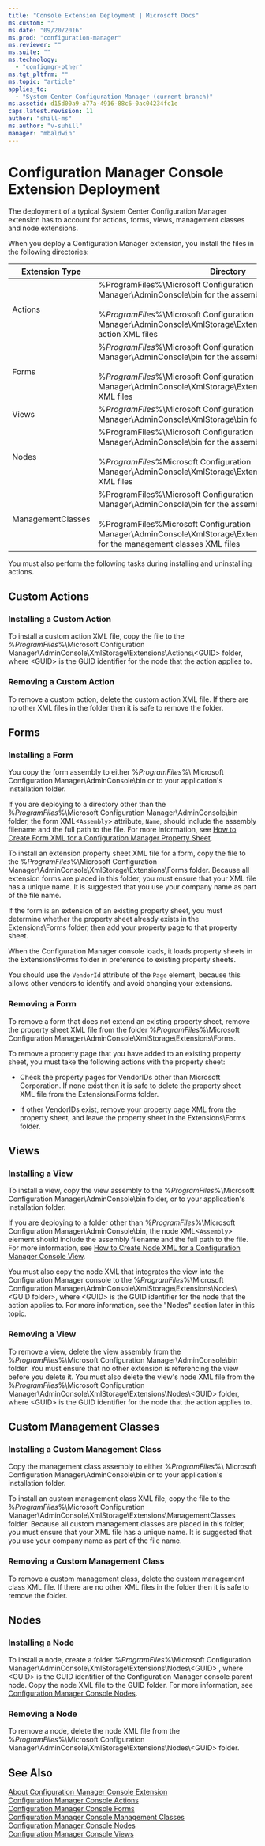 ```yaml
---
title: "Console Extension Deployment | Microsoft Docs"
ms.custom: ""
ms.date: "09/20/2016"
ms.prod: "configuration-manager"
ms.reviewer: ""
ms.suite: ""
ms.technology:
  - "configmgr-other"
ms.tgt_pltfrm: ""
ms.topic: "article"
applies_to:
  - "System Center Configuration Manager (current branch)"
ms.assetid: d15d00a9-a77a-4916-88c6-0ac04234fc1e
caps.latest.revision: 11
author: "shill-ms"
ms.author: "v-suhill"
manager: "mbaldwin"
---
```

# Configuration Manager Console Extension Deployment
The deployment of a typical System Center Configuration Manager extension has to account for actions, forms, views, management classes and node extensions.  

 When you deploy a Configuration Manager extension, you install the files in the following directories:  

|Extension Type|Directory|  
|--------------------|---------------|  
|Actions|%ProgramFiles%\Microsoft Configuration Manager\AdminConsole\bin for the assembly<br /><br /> %*ProgramFiles*%\Microsoft Configuration Manager\AdminConsole\XmlStorage\Extensions\Actions for the action XML files|  
|Forms|%*ProgramFiles*%\Microsoft Configuration Manager\AdminConsole\bin for the assembly<br /><br /> %*ProgramFiles*%\Microsoft Configuration Manager\AdminConsole\XmlStorage\Extensions\Forms for the form XML files|  
|Views|%*ProgramFiles*%\Microsoft Configuration Manager\AdminConsole\XmlStorage\bin for the assembly|  
|Nodes|%ProgramFiles%\Microsoft Configuration Manager\AdminConsole\bin for the assembly<br /><br /> %*ProgramFiles*%Microsoft Configuration Manager\AdminConsole\XmlStorage\Extensions\Nodes for the node XML files|  
|ManagementClasses|%ProgramFiles%\Microsoft Configuration Manager\AdminConsole\bin for the assembly<br /><br /> %ProgramFiles%Microsoft Configuration Manager\AdminConsole\XmlStorage\Extensions\ManagementClasses for the management classes XML files|  

 You must also perform the following tasks during installing and uninstalling actions.  

## Custom Actions  

### Installing a Custom Action  
 To install a custom action XML file, copy the file to the %*ProgramFiles*%\Microsoft Configuration Manager\AdminConsole\XmlStorage\Extensions\Actions\\<GUID\> folder, where \<GUID> is the GUID identifier for the node that the action applies to.  

### Removing a Custom Action  
 To remove a custom action, delete the custom action XML file. If there are no other XML files in the folder then it is safe to remove the folder.  

## Forms  

### Installing a Form  
 You copy the form assembly to either %*ProgramFiles*%\ Microsoft Configuration Manager\AdminConsole\bin or to your application's installation folder.  

 If you are deploying to a directory other than the %*ProgramFiles*%\Microsoft Configuration Manager\AdminConsole\bin folder, the form XML<`Assembly`> attribute, `Name`, should include the assembly filename and the full path to the file. For more information, see [How to Create Form XML for a Configuration Manager Property Sheet](../../../../develop/core/servers/console/how-to-create-form-xml-for-a-configuration-manager-property-sheet.md).  

 To install an extension property sheet XML file for a form, copy the file to the %*ProgramFiles*%\Microsoft Configuration Manager\AdminConsole\XmlStorage\Extensions\Forms folder. Because all extension forms are placed in this folder, you must ensure that your XML file has a unique name. It is suggested that you use your company name as part of the file name.  

 If the form is an extension of an existing property sheet, you must determine whether the property sheet already exists in the Extensions\Forms folder, then add your property page to that property sheet.  

 When the Configuration Manager console loads, it loads property sheets in the Extensions\Forms folder in preference to existing property sheets.  

 You should use the `VendorId` attribute of the `Page` element, because this allows other vendors to identify and avoid changing your extensions.  

### Removing a Form  
 To remove a form that does not extend an existing property sheet, remove the property sheet XML file from the folder %*ProgramFiles*%\Microsoft Configuration Manager\AdminConsole\XmlStorage\Extensions\Forms.  

 To remove a property page that you have added to an existing property sheet, you must take the following actions with the property sheet:  

-   Check the property pages for VendorIDs other than Microsoft Corporation. If none exist then it is safe to delete the property sheet XML file from the Extensions\Forms folder.  

-   If other VendorIDs exist, remove your property page XML from the property sheet, and leave the property sheet in the Extensions\Forms folder.  

## Views  

### Installing a View  
 To install a view, copy the view assembly to the %*ProgramFiles*%\Microsoft Configuration Manager\AdminConsole\bin folder, or to your application's installation folder.  

 If you are deploying to a folder other than %*ProgramFiles*%\Microsoft Configuration Manager\AdminConsole\bin, the node XML<`Assembly`> element should include the assembly filename and the full path to the file. For more information, see [How to Create Node XML for a Configuration Manager Console View](../../../../develop/core/servers/console/how-to-create-node-xml-for-a-configuration-manager-console-grid-view.md).  

 You must also copy the node XML that integrates the view into the Configuration Manager console to the %*ProgramFiles*%\Microsoft Configuration Manager\AdminConsole\XmlStorage\Extensions\Nodes\\<GUID folder\>, where \<GUID> is the GUID identifier for the node that the action applies to. For more information, see the "Nodes" section later in this topic.  

### Removing a View  
 To remove a view, delete the view assembly from the %*ProgramFiles*%\Microsoft Configuration Manager\AdminConsole\bin folder. You must ensure that no other extension is referencing the view before you delete it. You must also delete the view's node XML file from the %*ProgramFiles*%\Microsoft Configuration Manager\AdminConsole\XmlStorage\Extensions\Nodes\\<GUID\> folder, where \<GUID> is the GUID identifier for the node that the action applies to.  

## Custom Management  Classes  

### Installing a Custom Management Class  
 Copy the management class assembly to either %*ProgramFiles*%\ Microsoft Configuration Manager\AdminConsole\bin or to your application's installation folder.  

 To install an custom management class XML file, copy the file to the %*ProgramFiles*%\Microsoft Configuration Manager\AdminConsole\XmlStorage\Extensions\ManagementClasses folder. Because all custom management classes are placed in this folder, you must ensure that your XML file has a unique name. It is suggested that you use your company name as part of the file name.  

### Removing a Custom Management Class  
 To remove a custom management class, delete the custom management class XML file. If there are no other XML files in the folder then it is safe to remove the folder.  

## Nodes  

### Installing a Node  
 To install a node, create a folder %*ProgramFiles*%\Microsoft Configuration Manager\AdminConsole\XmlStorage\Extensions\Nodes\\<GUID\> , where \<GUID> is the GUID identifier of the Configuration Manager console parent node. Copy the node XML file to the GUID folder. For more information, see [Configuration Manager Console Nodes](../../../../develop/core/servers/console/console-nodes.md).  

### Removing a Node  
 To remove a node, delete the node XML file from the %*ProgramFiles*%\Microsoft Configuration Manager\AdminConsole\XmlStorage\Extensions\Nodes\\<GUID\> folder.  

## See Also  
 [About Configuration Manager Console Extension](../../../../develop/core/servers/console/about-configuration-manager-console-extension.md)   
 [Configuration Manager Console Actions](../../../../develop/core/servers/console/console-actions.md)   
 [Configuration Manager Console Forms](../../../../develop/core/servers/console/console-forms.md)   
 [Configuration Manager Console Management Classes](../../../../develop/core/servers/console/console-management-classes.md)   
 [Configuration Manager Console Nodes](../../../../develop/core/servers/console/console-nodes.md)   
 [Configuration Manager Console Views](../../../../develop/core/servers/console/console-views.md)
